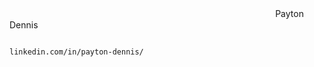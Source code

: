 　　　　　　　　　　　　    　      　　　　　        　　　　　　　        　    Payton Dennis
 
                                                                      linkedin.com/in/payton-dennis/
                                                             ‍
